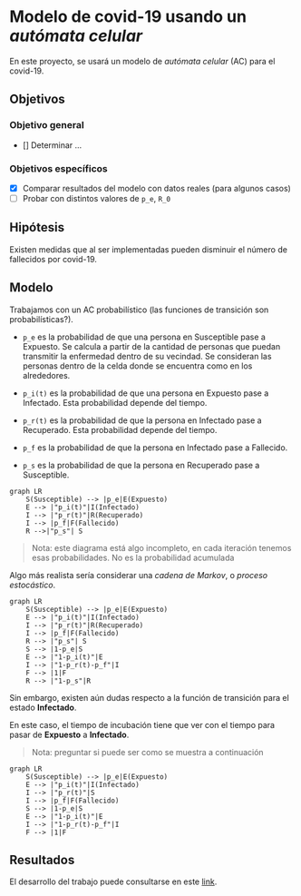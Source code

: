 # Modelo de covid-19 usando un _autómata celular_ 

En este proyecto, se usará un modelo de _autómata celular_ (AC) para el covid-19.

## Objetivos
### Objetivo general
- [] Determinar ...

### Objetivos específicos
- [x] Comparar resultados del modelo con datos reales (para algunos casos)
- [ ] Probar con distintos valores de `p_e`, `R_0`

## Hipótesis
Existen medidas que al ser implementadas pueden disminuir el número de fallecidos por covid-19.

## Modelo

Trabajamos con un AC probabilístico (las funciones de transición son probabilísticas?).

* `p_e` es la probabilidad de que una persona en Susceptible pase a Expuesto.
Se calcula a partir de la cantidad de personas que puedan transmitir la enfermedad dentro de su vecindad.
Se consideran las personas dentro de la celda donde se encuentra como en los alrededores.

* `p_i(t)` es la probabilidad de que una persona en Expuesto pase a Infectado.
Esta probabilidad depende del tiempo.

* `p_r(t)` es la probabilidad de que la persona en Infectado pase a Recuperado.
Esta probabilidad depende del tiempo.

* `p_f` es la probabilidad de que la persona en Infectado pase a Fallecido.

* `p_s` es la probabilidad de que la persona en Recuperado pase a Susceptible.



```mermaid
graph LR
    S(Susceptible) --> |p_e|E(Expuesto)
    E --> |"p_i(t)"|I(Infectado)
    I --> |"p_r(t)"|R(Recuperado)
    I --> |p_f|F(Fallecido)
    R -->|"p_s"| S
```
>Nota: este diagrama está algo incompleto, en cada iteración tenemos esas probabilidades. No es la probabilidad acumulada

Algo más realista sería considerar una *cadena de Markov*, o _proceso estocástico_.
```mermaid
graph LR
    S(Susceptible) --> |p_e|E(Expuesto)
    E --> |"p_i(t)"|I(Infectado)
    I --> |"p_r(t)"|R(Recuperado)
    I --> |p_f|F(Fallecido)
    R --> |"p_s"| S
    S --> |1-p_e|S
    E --> |"1-p_i(t)"|E
    I --> |"1-p_r(t)-p_f"|I
    F --> |1|F
    R --> |"1-p_s"|R
```
Sin embargo, existen aún dudas respecto a la función de transición para el estado **Infectado**.

En este caso, el tiempo de incubación tiene que ver con el tiempo para pasar de **Expuesto** a **Infectado**.

> Nota: preguntar si puede ser como se muestra a continuación

```mermaid
graph LR
    S(Susceptible) --> |p_e|E(Expuesto)
    E --> |"p_i(t)"|I(Infectado)
    I --> |"p_r(t)"|S
    I --> |p_f|F(Fallecido)
    S --> |1-p_e|S
    E --> |"1-p_i(t)"|E
    I --> |"1-p_r(t)-p_f"|I
    F --> |1|F 
```
## Resultados
El desarrollo del trabajo puede consultarse en este [link](https://colab.research.google.com/drive/1dQ1IzfksXKOPKKdMheemBoCdNQRtMEH4#scrollTo=qfjUKLjkT6Yw).
